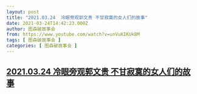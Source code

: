 ```yaml
---
layout: post
title: "2021.03.24  冷眼旁观郭文贵 不甘寂寞的女人们的故事"
date: 2021-03-24T14:42:23.000Z
author: 图森破故事会
from: https://www.youtube.com/watch?v=unVuKIKUkBM
tags: [ 图森破故事会 ]
categories: [ 图森破故事会 ]
---
```

<!--1616596943000-->
[2021.03.24  冷眼旁观郭文贵 不甘寂寞的女人们的故事](https://www.youtube.com/watch?v=unVuKIKUkBM)
------

<div>

</div>
